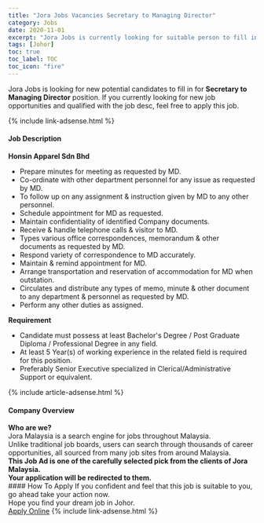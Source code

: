 ```yaml
---
title: "Jora Jobs Vacancies Secretary to Managing Director" 
category: Jobs 
date: 2020-11-01 
excerpt: "Jora Jobs is currently looking for suitable person to fill in the Secretary to Managing Director which positioned at Johor" 
tags: [Johor] 
toc: true 
toc_label: TOC 
toc_icon: "fire" 
--- 
```


<p>Jora Jobs is looking for new potential candidates to fill in for <b>Secretary to Managing Director</b> position. If you currently looking for new job opportunities and qualified with the job desc, feel free to apply this job.
</p>{% include link-adsense.html %} 
<div><div><h4>Job Description</h4></div><div><div><span><div><div><strong>Honsin Apparel Sdn Bhd</strong></div><ul><li>Prepare minutes for meeting as requested by MD.</li><li>Co-ordinate with other department personnel for any issue as requested by MD.</li><li>To follow up on any assignment &amp; instruction given by MD to any other personnel.</li><li>Schedule appointment for MD as requested.</li><li>Maintain confidentiality of identified Company documents.</li><li>Receive &amp; handle telephone calls &amp; visitor to MD.</li><li>Types various office correspondences, memorandum &amp; other documents as requested by MD.</li><li>Respond variety of correspondence to MD accurately.</li><li>Maintain &amp; remind appointment for MD.</li><li>Arrange transportation and reservation of accommodation for MD when outstation.</li><li>Circulates and distribute any types of memo, minute &amp; other document to any department &amp; personnel as requested by MD.</li><li>Perform any other duties as assigned.</li></ul><div><strong>Requirement</strong></div><ul><li>Candidate must possess at least Bachelor's Degree / Post Graduate Diploma / Professional Degree in any field.</li><li>At least 5 Year(s) of working experience in the related field is required for this position.</li><li>Preferably Senior Executive specialized in Clerical/Administrative Support or equivalent.</li></ul></div></span></div></div></div> 
{% include article-adsense.html %} 
<div><div><h4>Company Overview</h4></div><div><div><span><div><div>
<strong>Who are we?</strong></div>
<div>
	Jora Malaysia is a search engine for jobs throughout Malaysia.<br>
	Unlike traditional job boards, users can search through thousands of career opportunities, all sourced from many job sites from around Malaysia.&#160;</div>
<div>
<div>
<strong>This Job Ad is one of the carefully selected pick from the clients of Jora Malaysia.</strong></div>
<div>
<strong>Your application will be redirected to them.</strong></div>
</div></div></span></div></div></div> 
#### How To Apply 
If you confident and feel that this job is suitable to you, go ahead take your action now. <br/> 
Hope you find your dream job in Johor. <br/> 
<a href="https://www.jobstreet.com.my/en/job/secretary-to-managing-director-4415161?jobId=jobstreet-my-job-4415161&sectionRank=15&token=0~8b20aa1a-b401-4579-9385-7c8f25415886&fr=SRP%20View%20In%20New%20Ta" class="btn btn--info" target="_blank" rel="nofollow noopenner">Apply Online</a> 
{% include link-adsense.html %} 